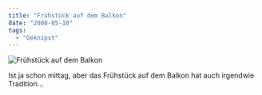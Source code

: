 ```yaml
---
title: "Frühstück auf dem Balkon"
date: "2008-05-10"
tags:
  - "Geknipst"
---
```


![Frühstück auf dem Balkon](/img/codecandies/img_6875_r.jpg)

Ist ja schon mittag, aber das Frühstück auf dem Balkon hat auch irgendwie Tradition…

